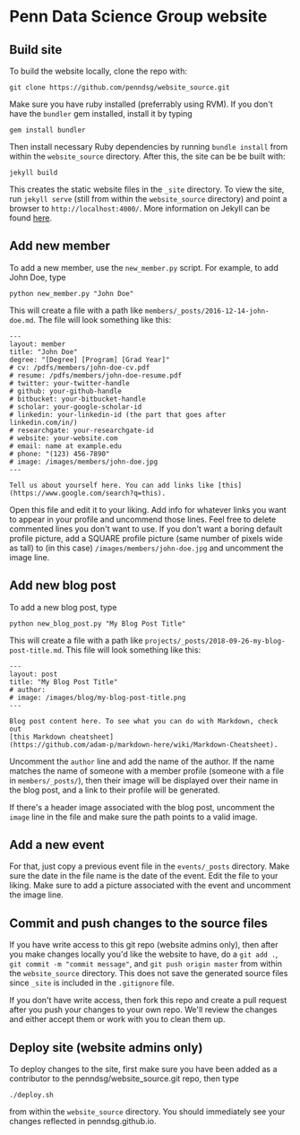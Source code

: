 # Penn Data Science Group website

## Build site

To build the website locally, clone the repo with:

```
git clone https://github.com/penndsg/website_source.git
```

Make sure you have ruby installed (preferrably using RVM). If you don't have the `bundler` gem installed, install it by typing

```
gem install bundler
```

Then install necessary Ruby dependencies by running `bundle install` from within the `website_source` directory.  After this, the site can be be built with:

```
jekyll build
```

This creates the static website files in the `_site` directory. To view the site, run `jekyll serve` (still from within the `website_source` directory) and point a browser to `http://localhost:4000/`.  More information on Jekyll can be found [here](http://jekyllrb.com/).

## Add new member

To add a new member, use the `new_member.py` script. For example, to add John Doe, type

```
python new_member.py "John Doe"
```

This will create a file with a path like `members/_posts/2016-12-14-john-doe.md`. The file will look something like this:

```
---
layout: member
title: "John Doe"
degree: "[Degree] [Program] [Grad Year]"
# cv: /pdfs/members/john-doe-cv.pdf
# resume: /pdfs/members/john-doe-resume.pdf
# twitter: your-twitter-handle
# github: your-github-handle
# bitbucket: your-bitbucket-handle
# scholar: your-google-scholar-id
# linkedin: your-linkedin-id (the part that goes after linkedin.com/in/)
# researchgate: your-researchgate-id
# website: your-website.com
# email: name at example.edu
# phone: "(123) 456-7890"
# image: /images/members/john-doe.jpg
---

Tell us about yourself here. You can add links like [this](https://www.google.com/search?q=this).
```

Open this file and edit it to your liking. Add info for whatever links you want to appear in your profile and uncommend those lines. Feel free to delete commented lines you don't want to use. If you don't want a boring default profile picture, add a SQUARE profile picture (same number of pixels wide as tall) to (in this case) `/images/members/john-doe.jpg` and uncomment the image line.

## Add new blog post

To add a new blog post, type

```
python new_blog_post.py "My Blog Post Title"
```

This will create a file with a path like `projects/_posts/2018-09-26-my-blog-post-title.md`. This file will look something like this:

```
---
layout: post
title: "My Blog Post Title"
# author:
# image: /images/blog/my-blog-post-title.png
---

Blog post content here. To see what you can do with Markdown, check out
[this Markdown cheatsheet]
(https://github.com/adam-p/markdown-here/wiki/Markdown-Cheatsheet).
```

Uncomment the `author` line and add the name of the author. If the name matches
the name of someone with a member profile (someone with a file in
`members/_posts/`), then their image will be displayed over their name in the
blog post, and a link to their profile will be generated.

If there's a header image associated with the blog post, uncomment the `image`
line in the file and make sure the path points to a valid image.

## Add a new event

For that, just copy a previous event file in the `events/_posts` directory. Make sure the date in the file name is the date of the event. Edit the file to your liking. Make sure to add a picture associated with the event and uncomment the image line.

## Commit and push changes to the source files

If you have write access to this git repo (website admins only), then after you make changes locally you'd like the website to have, do a `git add .`, `git commit -m "commit message"`, and `git push origin master` from within the `website_source` directory. This does not save the generated source files since `_site` is included in the `.gitignore` file.

If you don't have write access, then fork this repo and create a pull request after you push your changes to your own repo. We'll review the changes and either accept them or work with you to clean them up.

## Deploy site (website admins only)

To deploy changes to the site, first make sure you have been added as a contributor to the penndsg/website_source.git repo, then type

```
./deploy.sh
```

from within the `website_source` directory. You should immediately see your changes reflected in penndsg.github.io.
